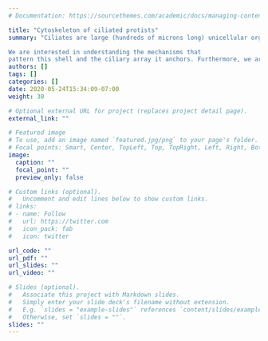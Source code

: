 ```yaml
---
# Documentation: https://sourcethemes.com/academic/docs/managing-content/

title: "Cytoskeleton of ciliated protists"
summary: "Ciliates are large (hundreds of microns long) unicellular organisms. The surface of these cells is covered by cilia, organized in rows, that form intricate cortical patterns. Cilia and their associated structures are anchored to a filamentous sub-cortical cytoskeleton known as the epiplasm. This layer has different architectures in the different ciliate groups.

We are interested in understanding the mechanisms that 
pattern this shell and the ciliary array it anchors. Furthermore, we are aim to elucidate the biophysical mechanisms that allow the ciliate cortex to support the remarkable behaviors seen in these organisms such as rapid swimming and extreme shape changes."
authors: []
tags: []
categories: []
date: 2020-05-24T15:34:09-07:00
weight: 30

# Optional external URL for project (replaces project detail page).
external_link: ""

# Featured image
# To use, add an image named `featured.jpg/png` to your page's folder.
# Focal points: Smart, Center, TopLeft, Top, TopRight, Left, Right, BottomLeft, Bottom, BottomRight.
image:
  caption: ""
  focal_point: ""
  preview_only: false

# Custom links (optional).
#   Uncomment and edit lines below to show custom links.
# links:
# - name: Follow
#   url: https://twitter.com
#   icon_pack: fab
#   icon: twitter

url_code: ""
url_pdf: ""
url_slides: ""
url_video: ""

# Slides (optional).
#   Associate this project with Markdown slides.
#   Simply enter your slide deck's filename without extension.
#   E.g. `slides = "example-slides"` references `content/slides/example-slides.md`.
#   Otherwise, set `slides = ""`.
slides: ""
---
```

